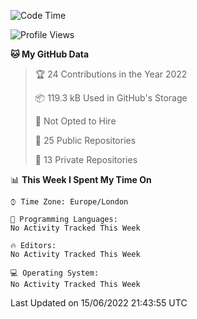 <!--START_SECTION:waka-->
![Code Time](http://img.shields.io/badge/Code%20Time-218%20hrs%2044%20mins-blue)

![Profile Views](http://img.shields.io/badge/Profile%20Views-0-blue)

**🐱 My GitHub Data** 

> 🏆 24 Contributions in the Year 2022
 > 
> 📦 119.3 kB Used in GitHub's Storage 
 > 
> 🚫 Not Opted to Hire
 > 
> 📜 25 Public Repositories 
 > 
> 🔑 13 Private Repositories  
 > 
📊 **This Week I Spent My Time On** 

```text
⌚︎ Time Zone: Europe/London

💬 Programming Languages: 
No Activity Tracked This Week

🔥 Editors: 
No Activity Tracked This Week

💻 Operating System: 
No Activity Tracked This Week

```


 Last Updated on 15/06/2022 21:43:55 UTC
<!--END_SECTION:waka-->